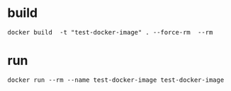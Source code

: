# build
  <pre>docker build  -t "test-docker-image" . --force-rm  --rm </pre>

# run
  <pre>docker run --rm --name test-docker-image test-docker-image</pre>
